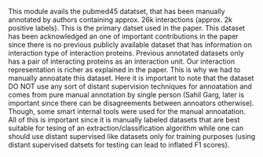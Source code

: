 This module avails the pubmed45 datatset, that has been manually annotated by authors containing approx. 26k interactions (approx. 2k positive labels). This is the primary datset used in the paper. This dataset has been acknowledged an one of important contributions in the paper since there is no previous publicly available dataset that has information on interaction type of interaction proteins. Previous annotated datasets only has a pair of interacting proteins as an interaction unit. Our interaction representation is richer as explained in the paper. This is why we had to manually annoatate this dataset. Here it is important to note that the dataset DO NOT use any sort of distant supervision techniques for annoatation and comes from pure manual annotation by single person (Sahil Garg, later is important since there can be disagreements between annoators otherwise). Though, some smart internal tools were used for the manual annoatation. All of this is important since it is manually labeled datasets that are best suitable for tesing of an extraction/classification algorithm while one can should use distant supervised like datasets only for training purposes (using distant supervised datsets for testing can lead to inflated F1 scores).   
